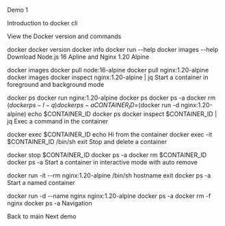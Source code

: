 Demo 1

Introduction to docker cli

View the Docker version and commands

docker
docker version
docker info
docker run --help
docker images --help
Download Node.js 16 Apline and Nginx 1.20 Alpine

docker images
docker pull node:16-alpine
docker pull nginx:1.20-alpine
docker images
docker inspect nginx:1.20-alpine | jq
Start a container in foreground and background mode

docker ps
docker run nginx:1.20-alpine
docker ps
docker ps -a
docker rm $(docker ps -l -q)
docker ps -a
CONTAINER_ID=$(docker run -d nginx:1.20-alpine)
echo $CONTAINER_ID
docker ps
docker inspect $CONTAINER_ID | jq
Exec a command in the container

docker exec $CONTAINER_ID echo Hi from the container
docker exec -it $CONTAINER_ID /bin/sh
exit
Stop and delete a container

docker stop $CONTAINER_ID
docker ps -a
docker rm $CONTAINER_ID
docker ps -a
Start a container in interactive mode with auto remove

docker run -it --rm nginx:1.20-alpine /bin/sh
hostname
exit
docker ps -a
Start a named container

docker run -d --name nginx nginx:1.20-alpine
docker ps -a
docker rm -f nginx
docker ps -a
Navigation

Back to main
Next demo

